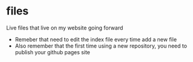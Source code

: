 # files
Live files that live on my website going forward

- Remeber that need to edit the index file every time add a new file
- Also remember that the first time using a new repository, you need to publish your github pages site
